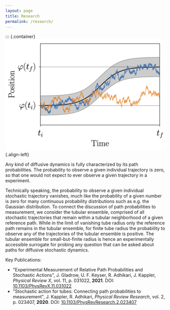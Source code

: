```yaml
---
layout: page
title: Research
permalink: /research/
---
```


::: {.container}
![](/assets/tubular_ensemble_illustration.png){.align-left}

Any kind of diffusive dynamics is fully characterized by its path
probabilities. The probability to observe a given individual trajectory
is zero, so that one would not expect to ever observe a given trajectory
in a experiment.

Technically speaking, the probability to observe a given individual
stochastic trajectory vanishes, much like the probability of a given
number is zero for many continuous probability distributions such as
e.g. the Gaussian distribution. To connect the discussion of path
probabilities to measurement, we consider the tubular ensemble,
comprised of all stochastic trajectories that remain within a tubular
neighborhood of a given reference path. While in the limit of vanishing
tube radius only the reference path remains in the tubular ensemble, for
finite tube radius the probability to observe any of the trajectories of
the tubular ensemble is positive. The tubular ensemble for
small-but-finite radius is hence an experimentally accessible surrogate
for probing any question that can be asked about paths for diffusive
stochastic dynamics.

Key Publications:
* "Experimental Measurement of Relative Path Probabilities and Stochastic Actions",
  J. Gladrow, U. F. Keyser, R. Adhikari, J. Kappler,
  *Physical Review X*, vol. 11, p. 031022, **2021**.
  DOI: [10.1103/PhysRevX.11.031022](https://doi.org/10.1103/PhysRevX.11.031022)
* "Stochastic action for tubes: Connecting path probabilities to
    measurement", J. Kappler, R. Adhikari, *Physical Review Research*,
    vol. 2, p. 023407, **2020**. DOI:
    [10.1103/PhysRevResearch.2.023407](https://dx.doi.org/10.1103/PhysRevResearch.2.023407)
